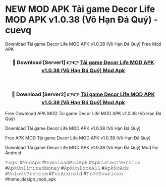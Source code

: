 # NEW MOD APK Tải game Decor Life MOD APK v1.0.38 (Vô Hạn Đá Quý) - cuevq
Download Tải game Decor Life MOD APK v1.0.38 (Vô Hạn Đá Quý) Free Mod APK

<div align="center">
<h3>🔴 Download [Server1] 👉👉 <a href="https://apk-comot.site?title=Tải_game_Decor_Life_MOD_APK_v1.0.38_(Vô_Hạn_Đá_Quý)">Tải game Decor Life MOD APK v1.0.38 (Vô Hạn Đá Quý) Mod Apk</a></h3><br>

<h3>🔴 Download [Server2] 👉👉 <a href="https://apk-comot.site?title=Tải_game_Decor_Life_MOD_APK_v1.0.38_(Vô_Hạn_Đá_Quý)">Tải game Decor Life MOD APK v1.0.38 (Vô Hạn Đá Quý) Mod Apk</a></h3>
</div>


Free Download APK MOD Tải game Decor Life MOD APK v1.0.38 (Vô Hạn Đá Quý)

Download Tải game Decor Life MOD APK v1.0.38 (Vô Hạn Đá Quý) 

Free APK MOD Tải game Decor Life MOD APK v1.0.38 (Vô Hạn Đá Quý) 

Download Tải game Decor Life MOD APK v1.0.38 (Vô Hạn Đá Quý) Mod For Android

𝚃𝚊𝚐𝚜: #𝙼𝚘𝚍𝙰𝚙𝚔 #𝙳𝚘𝚠𝚗𝚕𝚘𝚊𝚍𝙼𝚘𝚍𝙰𝚙𝚔 #𝙰𝚙𝚔𝙻𝚊𝚝𝚎𝚜𝚝𝚅𝚎𝚛𝚜𝚒𝚘𝚗 #𝙰𝚙𝚔𝚄𝚗𝚕𝚒𝚖𝚒𝚝𝚎𝚍𝙼𝚘𝚗𝚎𝚢 #𝙰𝚙𝚔𝚄𝚗𝚕𝚘𝚌𝚔𝙰𝚕𝚕 #𝙰𝚙𝚔𝙽𝚘𝙰𝚍𝚜 #𝚄𝚗𝚕𝚘𝚌𝚔𝙿𝚛𝚎𝚖𝚒𝚞𝚖 #𝙵𝚘𝚛𝙰𝚗𝚍𝚛𝚘𝚒𝚍 #𝙵𝚛𝚎𝚎𝙳𝚘𝚠𝚗𝚕𝚘𝚊𝚍 #home_design_mod_apk
